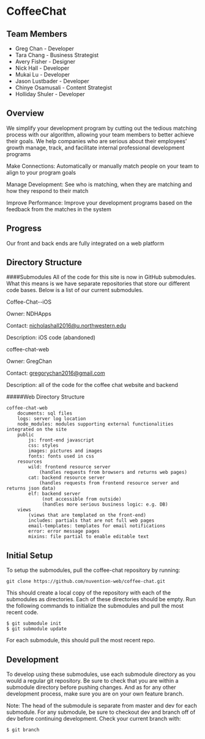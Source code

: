 CoffeeChat
===========

Team Members
----------
- Greg Chan - Developer
- Tara Chang - Business Strategist
- Avery Fisher - Designer
- Nick Hall - Developer
- Mukai Lu - Developer
- Jason Lustbader - Developer 
- Chinye Osamusali - Content Strategist
- Holliday Shuler - Developer

Overview
----------
We simplify your development program by cutting out the tedious matching process with our algorithm, allowing your team members to better achieve their goals. We help companies who are serious about their employees’ growth manage, track, and facilitate internal professional development programs

Make Connections: Automatically or manually match people on your team to align to your program goals

Manage Development: See who is matching, when they are matching and how they respond to their match

Improve Performance: Improve your development programs based on the feedback from the matches in the system

Progress
----------
Our front and back ends are fully integrated on a web platform

Directory Structure
----------
####Submodules
All of the code for this site is now in GitHub submodules. What this means is we have separate repositories that store our different code bases. Below is a list of our current submodules.

Coffee-Chat--iOS

Owner: NDHApps

Contact: nicholashall2016@u.northwestern.edu 

Description: iOS code (abandoned)

coffee-chat-web

Owner: GregChan

Contact: gregorychan2016@gmail.com

Description: all of the code for the coffee chat website and backend

#####Web Directory Structure
```
coffee-chat-web
	documents: sql files
	logs: server log location
	node_modules: modules supporting external functionalities integrated on the site       
	public
		js: front-end javascript
		css: styles
		images: pictures and images
		fonts: fonts used in css
	resources
		wild: frontend resource server	
			(handles requests from browsers and returns web pages)
		cat: backend resource server
			(handles requests from frontend resource server and returns json data)
		elf: backend server
			 (not accessible from outside)
			 (handles more serious business logic: e.g. DB)
	views
		(views that are templated on the front-end)
		includes: partials that are not full web pages
		email-templates: templates for email notifications
		error: error message pages
		mixins: file partial to enable editable text
```


Initial Setup
---------
To setup the submodules, pull the coffee-chat repository by running:

```
git clone https://github.com/nuvention-web/coffee-chat.git
```

This should create a local copy of the repository with each of the submodules as directories. Each of these directories should be empty. Run the following commands to initialize the submodules and pull the most recent code.

```
$ git submodule init
$ git submodule update
```

For each submodule, this should pull the most recent repo. 

Development
---------
To develop using these submodules, use each submodule directory as you would a regular git repository. Be sure to check that you are within a submodule directory before pushing changes. And as for any other development process, make sure you are on your own feature branch. 

Note:
The head of the submodule is separate from master and dev for each submodule. For any submodule, be sure to checkout dev and branch off of dev before continuing development. Check your current branch with:

```
$ git branch
```


